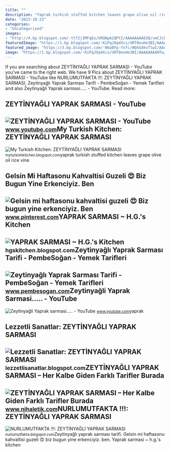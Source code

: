 ```yaml
---
title: ""
description: "Yaprak turkish stuffed kitchen leaves grape olive oil rice vine"
date: "2023-10-23"
categories:
- "Uncategorized"
images:
- "http://4.bp.blogspot.com/-ttf2jIMFqEo/URQNpA2QPtI/AAAAAAAAEOQ/vmCJcbpbSDU/s1600/DSC03789kopya.jpg"
featuredImage: "https://1.bp.blogspot.com/-KiPqJOq4Xcs/URT0euHe3BI/AAAAAAAAHTw/LQQLOj40XYY/s1600/IMG_5545.JPG"
featured_image: "https://3.bp.blogspot.com/-N6aBFp-Yxfc/WQXG4kvTlwI/AAAAAAAAEHg/xEVvYskclykJTjVoFHjGFJaQ631qG9dZACLcB/s1600/Yaprak%2Bsarmasi%2B%25288-04%2529%2B2.jpg"
image: "https://1.bp.blogspot.com/-KiPqJOq4Xcs/URT0euHe3BI/AAAAAAAAHTw/LQQLOj40XYY/s1600/IMG_5545.JPG"
---
```


If you are searching about ZEYTİNYAĞLI YAPRAK SARMASI - YouTube you've came to the right web. We have 9 Pics about ZEYTİNYAĞLI YAPRAK SARMASI - YouTube like NURLUMUTFAKTA !!!: ZEYTİNYAĞLI YAPRAK SARMASI, Zeytinyağlı Yaprak Sarması Tarifi - PembeSoğan - Yemek Tarifleri and also Zeytinyağli Yaprak sarmasi..... - YouTube. Read more:

ZEYTİNYAĞLI YAPRAK SARMASI - YouTube
------------------------------------

 ![ZEYTİNYAĞLI YAPRAK SARMASI - YouTube](https://i.ytimg.com/vi/65IYa_DAKzM/maxresdefault.jpg) <small>www.youtube.com</small>My Turkish Kitchen: ZEYTİNYAĞLI YAPRAK SARMASI
----------------------------------------------

 ![My Turkish Kitchen: ZEYTİNYAĞLI YAPRAK SARMASI](https://1.bp.blogspot.com/_MqeaOOMVJZI/S3Ft9vl3h2I/AAAAAAAAA5M/3OuSqJQmRC0/s640/sarma5.jpg) <small>myturkishkitchen.blogspot.com</small>yaprak turkish stuffed kitchen leaves grape olive oil rice vine

Gelsin Mi Haftasonu Kahvaltisi Guzeli 😍 Biz Bugun Yine Erkenciyiz. Ben
----------------------------------------------------------------------

 ![Gelsin mi haftasonu kahvaltisi guzeli 😍 Biz bugun yine erkenciyiz. Ben](https://i.pinimg.com/originals/ad/24/77/ad247714d504a8332be680b661eb4ea6.jpg) <small>www.pinterest.com</small>YAPRAK SARMASI ~ H.G.'s Kitchen
-------------------------------

 ![YAPRAK SARMASI ~ H.G.'s Kitchen](https://3.bp.blogspot.com/-N6aBFp-Yxfc/WQXG4kvTlwI/AAAAAAAAEHg/xEVvYskclykJTjVoFHjGFJaQ631qG9dZACLcB/s1600/Yaprak%2Bsarmasi%2B%25288-04%2529%2B2.jpg) <small>hgskitchen.blogspot.com</small>Zeytinyağlı Yaprak Sarması Tarifi - PembeSoğan - Yemek Tarifleri
----------------------------------------------------------------

 ![Zeytinyağlı Yaprak Sarması Tarifi - PembeSoğan - Yemek Tarifleri](https://www.pembesogan.com/wp-content/uploads/2020/02/83-zeytinyagli-yaprak-sarmasi-tarifi.jpg) <small>www.pembesogan.com</small>Zeytinyağli Yaprak Sarmasi..... - YouTube
-----------------------------------------

 ![Zeytinyağli Yaprak sarmasi..... - YouTube](https://i.ytimg.com/vi/LcRNRueqHpY/maxresdefault.jpg) <small>www.youtube.com</small>yaprak

Lezzetli Sanatlar: ZEYTİNYAĞLI YAPRAK SARMASI
---------------------------------------------

 ![Lezzetli Sanatlar: ZEYTİNYAĞLI YAPRAK SARMASI](https://1.bp.blogspot.com/-KiPqJOq4Xcs/URT0euHe3BI/AAAAAAAAHTw/LQQLOj40XYY/s1600/IMG_5545.JPG) <small>lezzetlisanatlar.blogspot.com</small>ZEYTİNYAĞLI YAPRAK SARMASI – Her Kalbe Giden Farklı Tarifler Burada
-------------------------------------------------------------------

 ![ZEYTİNYAĞLI YAPRAK SARMASI – Her Kalbe Giden Farklı Tarifler Burada](https://www.nihaletik.com/yemek/wp-content/uploads/2020/05/yaprak-sarmasi.jpg) <small>www.nihaletik.com</small>NURLUMUTFAKTA !!!: ZEYTİNYAĞLI YAPRAK SARMASI
---------------------------------------------

 ![NURLUMUTFAKTA !!!: ZEYTİNYAĞLI YAPRAK SARMASI](http://4.bp.blogspot.com/-ttf2jIMFqEo/URQNpA2QPtI/AAAAAAAAEOQ/vmCJcbpbSDU/s1600/DSC03789kopya.jpg) <small>nurlumutfakta.blogspot.com</small>Zeytinyağlı yaprak sarması tarifi. Gelsin mi haftasonu kahvaltisi guzeli 😍 biz bugun yine erkenciyiz. ben. Yaprak sarmasi ~ h.g.'s kitchen

